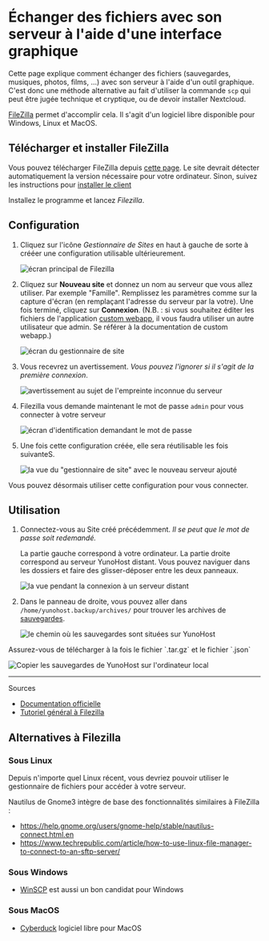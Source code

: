 # Échanger des fichiers avec son serveur à l'aide d'une interface graphique

Cette page explique comment échanger des fichiers (sauvegardes, musiques,
photos, films, ...) avec son serveur à l'aide d'un outil graphique. C'est donc
une méthode alternative au fait d'utiliser la commande `scp` qui peut être jugée
technique et cryptique, ou de devoir installer Nextcloud.

[FileZilla](https://filezilla-project.org/) permet d'accomplir cela. Il s'agit
d'un logiciel libre disponible pour Windows, Linux et MacOS.

## Télécharger et installer FileZilla

Vous pouvez télécharger FileZilla depuis [cette page](https://filezilla-project.org/download.php?type=client).
Le site devrait détecter automatiquement la version nécessaire pour votre ordinateur.
Sinon, suivez les instructions pour [installer le client](https://wiki.filezilla-project.org/Client_Installation)

Installez le programme et lancez *Filezilla*.

## Configuration

1. Cliquez sur l'icône *Gestionnaire de Sites* en haut à gauche de sorte à crééer une configuration utilisable ultérieurement.

   ![écran principal de Filezilla](images/filezilla_1.png)

2. Cliquez sur **Nouveau site** et donnez un nom au serveur que vous allez utiliser. Par exemple "Famille". Remplissez les paramètres comme sur la capture d'écran (en remplaçant l'adresse du serveur par la votre). Une fois terminé, cliquez sur **Connexion**. (N.B. : si vous souhaitez éditer les fichiers de l'application [custom webapp](https://github.com/YunoHost-Apps/my_webapp_ynh), il vous faudra utiliser un autre utilisateur que admin. Se référer à la documentation de custom webapp.)

   ![écran du gestionnaire de site](images/filezilla_2.png)

3. Vous recevrez un avertissement. *Vous pouvez l'ignorer si il s'agit de la première connexion*.

   ![avertissement au sujet de l'empreinte inconnue du serveur](images/filezilla_3.png)

4. Filezilla vous demande maintenant le mot de passe `admin` pour vous connecter à votre serveur

   ![écran d'identification demandant le mot de passe](images/filezilla_4.png)

5. Une fois cette configuration créée, elle sera réutilisable les fois suivanteS.

   ![la vue du "gestionnaire de site" avec le nouveau serveur ajouté](images/filezilla_5.png)

<div class="alert alert-success">
  <span class="glyphicon glyphicon-chevron-right"></span> Vous pouvez désormais utiliser cette configuration pour vous connecter.
</div>

## Utilisation

1. Connectez-vous au Site créé précédemment. *Il se peut que le mot de passe soit redemandé.*

   La partie gauche correspond à votre ordinateur. La partie droite correspond au serveur YunoHost distant. Vous pouvez naviguer dans les dossiers et faire des glisser-déposer entre les deux panneaux.

   ![la vue pendant la connexion à un serveur distant](images/filezilla_6.png)

2. Dans le panneau de droite, vous pouvez aller dans `/home/yunohost.backup/archives/` pour trouver les archives de [sauvegardes](/backup).

   ![le chemin où les sauvegardes sont situées sur YunoHost](images/filezilla_7.png)

<div class="alert alert-warning">
  <span class="glyphicon glyphicon-cloud-download"></span> Assurez-vous de télécharger à la fois le fichier `.tar.gz` et le fichier `.json`
</div>

![Copier les sauvegardes de YunoHost sur l'ordinateur local](images/filezilla_8.png)

----

Sources

* [Documentation officielle](https://wiki.filezilla-project.org/FileZilla_Client_Tutorial_(fr))
* [Tutoriel général à Filezilla](https://www.rc.fas.harvard.edu/resources/documentation/sftp-file-transfer/)

## Alternatives à Filezilla

### Sous Linux

Depuis n'importe quel Linux récent, vous devriez pouvoir utiliser le gestionnaire de fichiers pour accéder à votre serveur.

Nautilus de Gnome3 intègre de base des fonctionnalités similaires à FileZilla :

* <https://help.gnome.org/users/gnome-help/stable/nautilus-connect.html.en>
* <https://www.techrepublic.com/article/how-to-use-linux-file-manager-to-connect-to-an-sftp-server/>

### Sous Windows

* [WinSCP](https://winscp.net/) est aussi un bon candidat pour Windows

### Sous MacOS

* [Cyberduck](https://cyberduck.io/) logiciel libre pour MacOS
